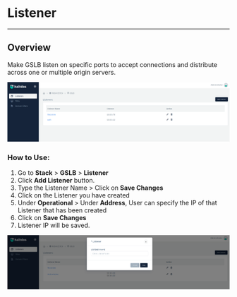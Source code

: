 # Listener

---

## Overview

Make GSLB listen on specific ports to accept connections and distribute across one or multiple origin servers.

![listener](/img/gslb/listener.png)

### How to Use:
1. Go to  **Stack** > **GSLB** > **Listener**
2. Click **Add Listener** button.
3. Type the Listener Name > Click on **Save Changes**
4. Click on the Listener you have created
5. Under **Operational** > Under **Address**, User can specify the IP of that Listener that has been created
6. Click on **Save Changes**
7. Listener IP will be saved.


![listener](/img/gslb/listener1.png)
